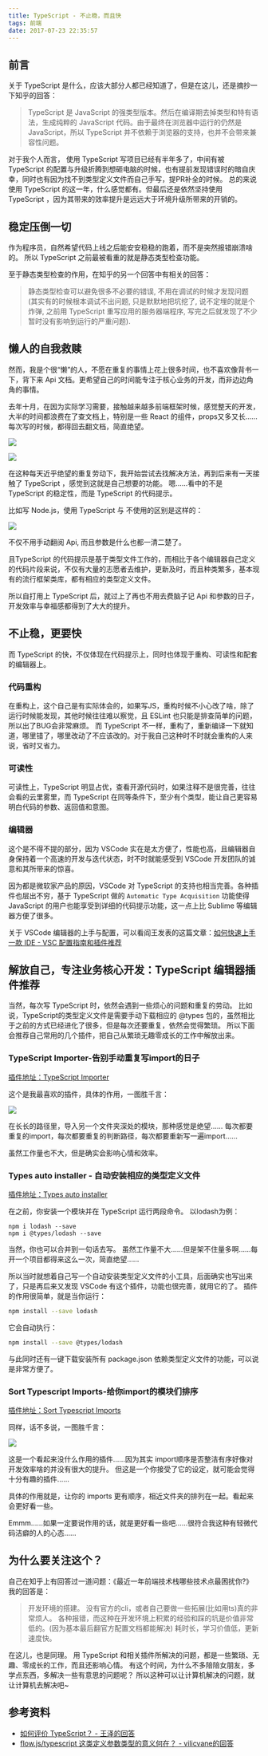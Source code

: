 ```yaml
---
title: TypeScript - 不止稳，而且快
tags: 前端
date: 2017-07-23 22:35:57
---
```


## 前言

关于 TypeScript 是什么，应该大部分人都已经知道了，但是在这儿，还是摘抄一下知乎的回答：

> TypeScript 是 JavaScript 的强类型版本。然后在编译期去掉类型和特有语法，生成纯粹的 JavaScript 代码。由于最终在浏览器中运行的仍然是 JavaScript，所以 TypeScript 并不依赖于浏览器的支持，也并不会带来兼容性问题。

对于我个人而言， 使用 TypeScript 写项目已经有半年多了，中间有被 TypeScript 的配置与升级折腾到想砸电脑的时候，也有提前发现错误时的暗自庆幸，同时也有因为找不到类型定义文件而自己手写，提PR补全的时候。
总的来说使用 TypeScript 的这一年，什么感觉都有。但最后还是依然坚持使用 TypeScript ，因为其带来的效率提升是远远大于环境升级所带来的开销的。

## 稳定压倒一切

作为程序员，自然希望代码上线之后能安安稳稳的跑着，而不是突然报错崩溃啥的。
所以 TypeScript 之前最被看重的就是静态类型检查功能。

至于静态类型检查的作用，在知乎的另一个回答中有相关的回答：

> 静态类型检查可以避免很多不必要的错误, 不用在调试的时候才发现问题 (其实有的时候根本调试不出问题, 只是默默地把坑挖了, 说不定埋的就是个炸弹, 之前用 TypeScript 重写应用的服务器端程序, 写完之后就发现了不少暂时没有影响到运行的严重问题).

## 懒人的自我救赎

然而，我是个很“懒”的人，不愿在重复的事情上花上很多时间，也不喜欢像背书一下，背下来 Api 文档。更希望自己的时间能专注于核心业务的开发，而非边边角角的事情。

去年十月，在因为实际学习需要，接触越来越多前端框架时候，感觉整天的开发，大半的时间都浪费在了查文档上，特别是一些 React 的组件，props又多又长……每次写的时候，都得回去翻文档，简直绝望。

![](http://7xoxxe.com1.z0.glb.clouddn.com/2017-09-09-045901.png)

![](http://7xoxxe.com1.z0.glb.clouddn.com/2017-09-09-45902.png)

在这种每天近乎绝望的重复劳动下，我开始尝试去找解决方法，再到后来有一天接触了 TypeScript ，感觉到这就是自己想要的功能。
嗯……看中的不是 TypeScript 的稳定性，而是 TypeScript 的代码提示。

比如写 Node.js，使用 TypeScript 与 不使用的区别是这样的：

![](http://7xoxxe.com1.z0.glb.clouddn.com/2017-09-09-045902.png)

不仅不用手动翻阅 Api, 而且参数是什么也都一清二楚了。

且TypeScript 的代码提示是基于类型文件工作的，而相比于各个编辑器自己定义的代码片段来说，不仅有大量的志愿者去维护，更新及时，而且种类繁多，基本现有的流行框架类库，都有相应的类型定义文件。

所以自打用上 TypeScript 后，就过上了再也不用去费脑子记 Api 和参数的日子，开发效率与幸福感都得到了大大的提升。

## 不止稳，更要快

而 TypeScript 的快，不仅体现在代码提示上，同时也体现于重构、可读性和配套的编辑器上。

### 代码重构

在重构上，这个自己是有实际体会的，如果写JS，重构时候不小心改了啥，除了运行时候能发现，其他时候往往难以察觉，且 ESLint 也只能是排查简单的问题，所以出了BUG会非常麻烦。
而 TypeScript 不一样，重构了，重新编译一下就知道，哪里错了，哪里改动了不应该改的。对于我自己这种时不时就会重构的人来说，省时又省力。

### 可读性

可读性上，TypeScript 明显占优，查看开源代码时，如果注释不是很完善，往往会看的云里雾里，而 TypeScript 在同等条件下，至少有个类型，能让自己更容易明白代码的参数、返回值和意图。

### 编辑器

这个是不得不提的部分，因为 VSCode 实在是太方便了，性能也高，且编辑器自身保持着一个高速的开发与迭代状态，时不时就能感受到 VSCode 开发团队的诚意和其所带来的惊喜。

因为都是微软家产品的原因，VSCode 对 TypeScript 的支持也相当完善。各种插件也层出不穷，基于 TypeScript 做的 `Automatic Type Acquisition` 功能使得 JavaScript 的用户也能享受到详细的代码提示功能，这一点上比 Sublime 等编辑器方便了很多。

关于 VSCode 编辑器的上手与配置，可以看阎王发表的这篇文章：[如何快速上手一款 IDE - VSC 配置指南和插件推荐](http://www.barretlee.com/blog/2017/04/21/something-about-vsc/)

## 解放自己，专注业务核心开发：TypeScript 编辑器插件推荐

当然，每次写 TypeScript 时，依然会遇到一些烦心的问题和重复的劳动。
比如说，TypeScript的类型定义文件是需要手动下载相应的 @types 包的，虽然相比于之前的方式已经进化了很多，但是每次还要重复，依然会觉得繁琐。
所以下面会推荐自己常用的几个插件，把自己从繁琐无趣零成长的工作中解放出来。


### TypeScript Importer-告别手动重复写import的日子

[插件地址：TypeScript Importer](https://marketplace.visualstudio.com/items?itemName=pmneo.tsimporter)

这个是我最喜欢的插件，具体的作用，一图胜千言：

![](http://7xoxxe.com1.z0.glb.clouddn.com/2017-09-09-045917.gif)

在长长的路径里，导入另一个文件夹深处的模块，那种感觉是绝望……
每次都要重复的import，每次都要重复的判断路径，每次都要重新写一遍import……

虽然工作量也不大，但是确实会影响心情和效率。


### Types auto installer - 自动安装相应的类型定义文件

[插件地址：Types auto installer](https://marketplace.visualstudio.com/items?itemName=jvitor83.types-autoinstaller)

在之前，你安装一个模块并在 TypeScript 运行两段命令。
以lodash为例：

```shell
npm i lodash --save
npm i @types/lodash --save
```

当然，你也可以合并到一句话去写。
虽然工作量不大……但是架不住量多啊……每开一个项目都得来这么一次，简直绝望……

所以当时就想着自己写一个自动安装类型定义文件的小工具，后面确实也写出来了，只是再后来又发现 VSCode 有这个插件，功能也很完善，就用它的了。
插件的作用很简单，就是当你运行：

```bash
npm install --save lodash
```

它会自动执行：

```bash
npm install --save @types/lodash
```

与此同时还有一键下载安装所有 package.json 依赖类型定义文件的功能，可以说是非常方便了。

### Sort Typescript Imports-给你import的模块们排序

[插件地址：Sort Typescript Imports](https://marketplace.visualstudio.com/items?itemName=miclo.sort-typescript-imports)

同样，话不多说，一图胜千言：

![](http://7xoxxe.com1.z0.glb.clouddn.com/2017-09-09-045921.gif)

这是一个看起来没什么作用的插件……因为其实 import顺序是否整洁有序好像对开发效率啥的并没有很大的提升。
但这是一个你接受了它的设定，就可能会觉得十分有趣的插件……

具体的作用就是，让你的 imports 更有顺序，相近文件夹的排列在一起。看起来会更好看一些。

Emmm……如果一定要说作用的话，就是更好看一些吧……很符合我这种有轻微代码洁癖的人的心态……

## 为什么要关注这个？

自己在知乎上有回答过一道问题：《最近一年前端技术栈哪些技术点最困扰你?》
我的回答是：

> 开发环境的搭建。
> 没有官方的cli，或者自己要做一些拓展(比如用ts)真的非常烦人。
> 各种报错，而这种在开发环境上积累的经验和踩的坑是价值非常低的。(因为基本最后翻官方配置文档都能解决)
> 耗时长，学习价值低，更新速度快。

在这儿，也是同理。
用 TypeScript 和相关插件所解决的问题，都是一些繁琐、无趣、零成长的工作，而且还影响心情。
有这个时间，为什么不多陪陪女朋友，多学点东西，多解决一些有意思的问题呢？
所以这种可以让计算机解决的问题，就让计算机去解决吧~

## 参考资料

- [如何评价 TypeScript？ - 王泽的回答](https://www.zhihu.com/question/21879449)
- [flow.js/typescript 这类定义参数类型的意义何在？ - vilicvane的回答](https://www.zhihu.com/question/28016252/answer/39056940)

